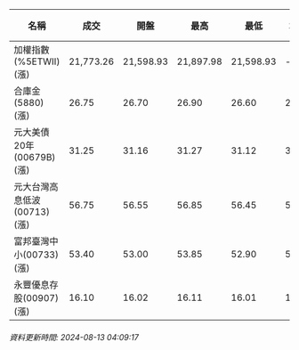 | 名稱 | 成交 | 開盤 | 最高 | 最低 | 均價 | 成交金額(億) | 昨收 | 漲跌幅 | 漲跌 | 總量 | 昨量 | 振幅 |
| -------- | -------- | -------- | -------- |-------- | -------- | -------- |-------- |-------- |-------- | -------- | -------- |-------- |
|加權指數(%5ETWII) (漲)|21,773.26|21,598.93|21,897.98|21,598.93|-|3,832.76|21,469.00|1.42%|304.26|8,050,998|0|1.39%|
|合庫金(5880) (漲)|26.75|26.70|26.90|26.60|26.76|3.71|26.55|0.75%|0.20|13,868|24,327|1.13%|
|元大美債20年(00679B) (漲)|31.25|31.16|31.27|31.12|31.22|38.91|30.99|0.84%|0.26|124,628|180,100|0.48%|
|元大台灣高息低波(00713) (漲)|56.75|56.55|56.85|56.45|56.67|4.72|56.20|0.98%|0.55|8,324|9,294|0.71%|
|富邦臺灣中小(00733) (漲)|53.40|53.00|53.85|52.90|53.51|0.893|52.35|2.01%|1.05|1,669|1,760|1.81%|
|永豐優息存股(00907) (漲)|16.10|16.02|16.11|16.01|16.06|0.813|15.91|1.19%|0.19|5,061|3,842|0.63%|
###### 資料更新時間: 2024-08-13 04:09:17